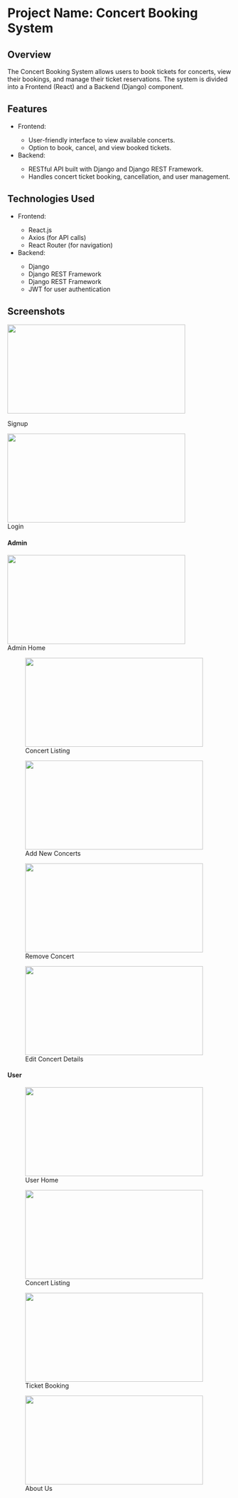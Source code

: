 <h1>Project Name: Concert Booking System</h1>
<h2>Overview</h2>
<p>The Concert Booking System allows users to book tickets for concerts, view their bookings, and manage their ticket reservations. The system is divided into a Frontend (React) and a Backend (Django) component.</p>

<h2>Features</h2>

<ul>
  <li>Frontend:</li>
  <ul>
    <li>User-friendly interface to view available concerts.</li>
    <li>Option to book, cancel, and view booked tickets.</li>
  </ul>
  <li>Backend:</li>
  <ul>
    <li>RESTful API built with Django and Django REST Framework.</li>
    <li>Handles concert ticket booking, cancellation, and user management.</li>
  </ul>
</ul>

<h2>Technologies Used</h2>
<ul>
  <li>Frontend:</li>
  <ul>
    <li>React.js</li>
    <li>Axios (for API calls)</li>
    <li>React Router (for navigation)</li>
  </ul>
  <li>Backend:</li>
  <ul>
    <li>Django</li>
    <li>Django REST Framework</li>
    <li>Django REST Framework</li>
    <li>JWT for user authentication</li>
  </ul>
</ul>

<h2>Screenshots</h2>

<img src="https://github.com/user-attachments/assets/60107af4-0808-4af3-ad54-3e2a55a5a99d" src="Signup.jpeg" width="400" height="200">
<p>Signup</p>

<img src="https://github.com/user-attachments/assets/00f5bab8-8ba9-45be-b099-d41078e3e30b" src="Login.jpeg" width="400" height="200">
<figcaption>Login</figcaption>
</figure>

<h4>Admin</h4>

<img src="https://github.com/user-attachments/assets/3cd06312-bc0c-44be-b1df-cb348644ba7a" src="Admin Home.jpeg" width="400" height="200">
<figcaption>Admin Home</figcaption>
</figure>
<figure>
<img src="https://github.com/user-attachments/assets/0a8d20d3-6d4a-4542-907f-f3316208c4b5" src="Concert Listing.jpeg" width="400" height="200">
<figcaption>Concert Listing</figcaption>
</figure>
<figure>
<img src="https://github.com/user-attachments/assets/5501fc49-5527-462f-8345-b561e386d825" src="Add Concerts.jpeg" width="400" height="200">
<figcaption>Add New Concerts</figcaption>
</figure>
<figure>
<img src="https://github.com/user-attachments/assets/69f1c652-07ae-4cf1-8bb9-d86b6112ebbb" src="Delete Concert.jpeg" width="400" height="200">
<figcaption>Remove Concert</figcaption>
</figure>
<figure>
<img src="https://github.com/user-attachments/assets/97c42d75-13dc-46f8-9cc9-62e551cc4980" src="Edit Concert.jpeg" width="400" height="200">
<figcaption>Edit Concert Details</figcaption>
</figure>

<h4>User</h4>
<figure>
<img src="https://github.com/user-attachments/assets/89e199bf-e0fc-429c-9fb9-59f03e88e8ae" src="User Home.jpeg" width="400" height="200">
<figcaption>User Home</figcaption>
</figure>
<figure>
<img src="https://github.com/user-attachments/assets/8afc2feb-89c2-441b-860a-ab2e60ca2493" src="Concert Listing.jpeg" width="400" height="200">
<figcaption>Concert Listing</figcaption>
</figure>
<figure>
<img src="https://github.com/user-attachments/assets/0fc0345d-def5-41ee-ad38-639b202c0e6e" src="Ticket Booking.jpeg" width="400" height="200">
<figcaption>Ticket Booking</figcaption>
</figure>
<figure>
<img src="https://github.com/user-attachments/assets/09102ac7-bdfa-4c72-87b6-5b1652cf9c4c" src="Aboutus.jpeg" width="400" height="200">
<figcaption>About Us</figcaption>
</figure>
